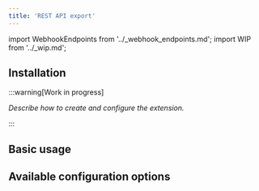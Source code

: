 ```yaml
---
title: 'REST API export'
---
```


import WebhookEndpoints from '../\_webhook_endpoints.md';
import WIP from '../\_wip.md';

## Installation

:::warning[Work in progress]

_Describe how to create and configure the extension._

:::

<WebhookEndpoints
  eu1="https://elis.rest-api-export.rossum-ext.app/"
  eu2="https://shared-eu2.rest-api-export.rossum-ext.app/"
  us="https://us.rest-api-export.rossum-ext.app/"
  jp="https://shared-jp.rest-api-export.rossum-ext.app/"
/>

## Basic usage

<WIP />

## Available configuration options

<WIP />